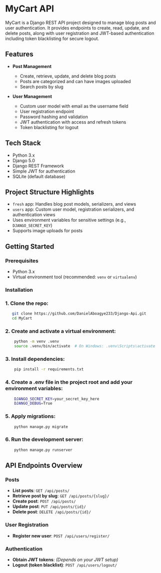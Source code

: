 # MyCart API

MyCart is a Django REST API project designed to manage blog posts and user authentication. It provides endpoints to create, read, update, and delete posts, along with user registration and JWT-based authentication including token blacklisting for secure logout.

## Features

- **Post Management**  
  - Create, retrieve, update, and delete blog posts  
  - Posts are categorized and can have images uploaded  
  - Search posts by slug  

- **User Management**  
  - Custom user model with email as the username field  
  - User registration endpoint  
  - Password hashing and validation  
  - JWT authentication with access and refresh tokens  
  - Token blacklisting for logout  

## Tech Stack

- Python 3.x  
- Django 5.0  
- Django REST Framework  
- Simple JWT for authentication  
- SQLite (default database)  

## Project Structure Highlights

- `fresh` app: Handles blog post models, serializers, and views  
- `users` app: Custom user model, registration serializers, and authentication views  
- Uses environment variables for sensitive settings (e.g., `DJANGO_SECRET_KEY`)  
- Supports image uploads for posts  

## Getting Started

### Prerequisites

- Python 3.x  
- Virtual environment tool (recommended: `venv` or `virtualenv`)  

### Installation

### 1. Clone the repo:  
```bash
   git clone https://github.com/DanielAboagye233/Django-Api.git
   cd MyCart
```

### 2. Create and activate a virtual environment:
```bash
    python -m venv .venv
    source .venv/bin/activate  # On Windows: .venv\Scripts\activate
```

### 3. Install dependencies:
```bash
    pip install -r requirements.txt
```

### 4. Create a .env file in the project root and add your environment variables:
```bash
    DJANGO_SECRET_KEY=your_secret_key_here
    DJANGO_DEBUG=True
```

### 5. Apply migrations:
```bash
    python manage.py migrate
```

### 6. Run the development server:
```bash
    python manage.py runserver
```

## API Endpoints Overview

### Posts
- **List posts**: `GET /api/posts/`
- **Retrieve post by slug**: `GET /api/posts/{slug}/`
- **Create post**: `POST /api/posts/`
- **Update post**: `PUT /api/posts/{id}/`
- **Delete post**: `DELETE /api/posts/{id}/`

### User Registration
- **Register new user**: `POST /api/users/register/`

### Authentication
- **Obtain JWT tokens**: *(Depends on your JWT setup)*
- **Logout (token blacklist)**: `POST /api/users/logout/`
